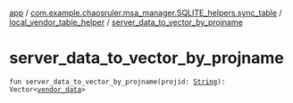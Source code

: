 [app](../../index.md) / [com.example.chaosruler.msa_manager.SQLITE_helpers.sync_table](../index.md) / [local_vendor_table_helper](index.md) / [server_data_to_vector_by_projname](.)

# server_data_to_vector_by_projname

`fun server_data_to_vector_by_projname(projid: `[`String`](https://kotlinlang.org/api/latest/jvm/stdlib/kotlin/-string/index.html)`): Vector<`[`vendor_data`](../../com.example.chaosruler.msa_manager.object_types/vendor_data/index.md)`>`